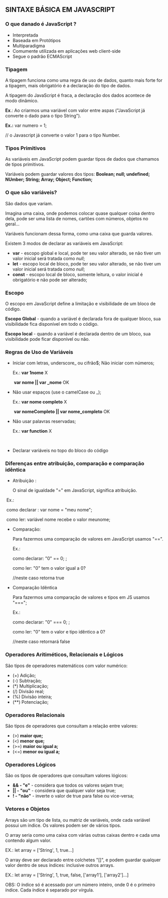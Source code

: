 ## SINTAXE BÁSICA EM JAVASCRIPT

### O que danado é JavaScript ?

- Interpretada
- Baseada em Protótipos
- Multiparadigma
- Comumente utilizada em aplicações web client-side
- Segue o padrão ECMAScript



### Tipagem

A tipagem funciona como uma regra de uso de dados, quanto mais forte for a tipagem, mais obrigatório é a declaração do tipo de dados.

A tipagem do JavaScript é fraca, a declaração dos dados acontece de modo dinâmico.

**Ex**.: Ao criarmos uma variável com valor entre aspas ("JavaScript já converte o dado para o tipo String").

**Ex.:** var numero = 1;

// o Javascript já converte o valor 1 para o tipo Number.



### Tipos Primitivos

As variáveis em JavaScript podem guardar tipos de dados que chamamos de tipos primitivos.

Variáveis podem guardar valores dos tipos: **Boolean; null; undefined; NUmber; String; Array; Object; Function;**



### O que são variáveis?

São dados que variam.

Imagina uma caixa, onde podemos colocar quase qualquer coisa dentro dela, pode ser uma lista de nomes, cartões com números, objetos no geral...

Variáveis funcionam dessa forma, como uma caixa que guarda valores.

Existem 3 modos de declarar as variáveis em JavaScript:

- **var** - escopo global e local, pode ter seu valor alterado, se não tiver um valor inicial será tratada como _null_;
- **let** - escopo local de bloco, pode ter seu valor alterado, se não tiver um valor inicial será tratada como _null_;
- **const** - escopo local de bloco, somente leitura, o valor inicial é obrigatório e não pode ser alterado;



### Escopo

O escopo em JavaScript define a limitação e visibilidade de um bloco de código.

**Escopo Global** - quando a variável é declarada fora de qualquer bloco, sua visibilidade fica disponível em todo o código.

**Escopo local** - quando a variável é declarada dentro de um bloco, sua visibilidade pode ficar disponível ou não.



### Regras de Uso de Variáveis

- Iniciar com letras, underscore_ ou cifrão$; Não iniciar com números;

  Ex.: **var 1nome** X

  ​       **var nome || var _nome** OK

- Não usar espaços (use o camelCase ou _);

  Ex.: **var nome completo** X

  ​       **var nomeCompleto || var nome_completo** OK

- Não usar palavras reservadas;

  Ex.: **var function** X

  ​       

- Declarar variáveis no topo do bloco do código 



### Diferenças entre atribuição, comparação e comparação idêntica

- Atribuição :

  O sinal de igualdade "=" em JavaScript, significa atribuição.

​       Ex.: 

​       como declarar : var nome = "meu nome";

​       como ler: variável nome recebe o valor meunome;

- Comparação:

  Para fazermos uma comparação de valores em JavaScript usamos "==".

  Ex.:

  como declarar: "0" == 0; ;

  como ler: "0" tem o valor igual a 0?

  //neste caso retorna true

- Comparação Idêntica

  Para fazermos uma comparação de valores e tipos em JS usamos "===";

  Ex.:

  como declarar:  "0" === 0; ;

  como ler: "0" tem o valor e tipo idêntico a 0?

  //neste caso retornará false



### Operadores Aritiméticos, Relacionais e Lógicos

São tipos de operadores matemáticos com valor numérico:

- (+) Adição;
- (-) Subtração;
- (*) Multiplicação;
- (/) Divisão real;
- (%) Divisão inteira;
- (**) Potenciação;



### Operadores Relacionais

São tipos de operadores que consultam a relação entre valores:

- (>) **maior que;**
- (<) **menor que;**
- (>=) **maior ou igual a;**
- (<=) **menor ou igual a;**



### Operadores Lógicos 

São os tipos de operadores que consultam valores lógicos:

- **&& - "e"** - considera que todos os valores sejam true;
- **|| - "ou"** - considera que qualquer valor seja true;
- **! - "não"** - inverte o valor de true para false ou vice-versa;



### Vetores e Objetos

Arrays são um tipo de lista, ou matriz de variáveis, onde cada variável possui um índice. Os valores podem ser de vários tipos.

O array seria como uma caixa com várias outras caixas dentro e cada uma contendo algum valor.

EX.: let array = ['String', 1, true...]

O array deve ser declarado entre colchetes "[]", e podem guardar qualquer valor dentro de seus índices: inclusive outros arrays.

EX.: let array = ['String', 1, true, false, ['array1'], ['array2']...]

OBS: O índice só é acessado por um número inteiro, onde 0 é o primeiro índice. Cada índice é separado por vírgula.





